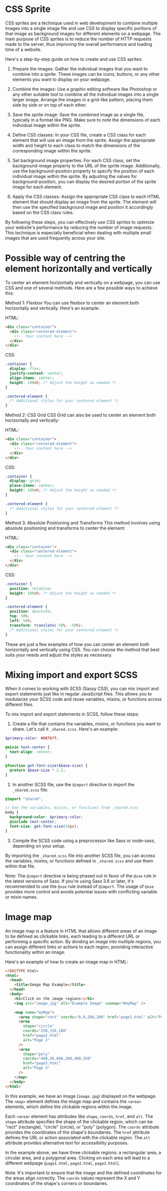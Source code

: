 # CSS Sprite

CSS sprites are a technique used in web development to combine multiple images into a single image file and use CSS to display specific portions of that image as background images for different elements on a webpage. The main purpose of CSS sprites is to reduce the number of HTTP requests made to the server, thus improving the overall performance and loading time of a website.

Here's a step-by-step guide on how to create and use CSS sprites:

1. Prepare the images: Gather the individual images that you want to combine into a sprite. These images can be icons, buttons, or any other elements you want to display on your webpage.

2. Combine the images: Use a graphic editing software like Photoshop or any other suitable tool to combine all the individual images into a single larger image. Arrange the images in a grid-like pattern, placing them side by side or on top of each other.

3. Save the sprite image: Save the combined image as a single file, typically in a format like PNG. Make sure to note the dimensions of each individual image within the sprite.

4. Define CSS classes: In your CSS file, create a CSS class for each element that will use an image from the sprite. Assign the appropriate width and height to each class to match the dimensions of the corresponding image within the sprite.

5. Set background image properties: For each CSS class, set the background-image property to the URL of the sprite image. Additionally, use the background-position property to specify the position of each individual image within the sprite. By adjusting the values for background-position, you can display the desired portion of the sprite image for each element.

6. Apply the CSS classes: Assign the appropriate CSS class to each HTML element that should display an image from the sprite. The element will then use the specified background image and position it accordingly based on the CSS class rules.

By following these steps, you can effectively use CSS sprites to optimize your website's performance by reducing the number of image requests. This technique is especially beneficial when dealing with multiple small images that are used frequently across your site.

# Possible way of centring the element horizontally and vertically

To center an element horizontally and vertically on a webpage, you can use CSS and one of several methods. Here are a few possible ways to achieve this:

Method 1: Flexbox
You can use flexbox to center an element both horizontally and vertically. Here's an example:

HTML:

```html
<div class="container">
  <div class="centered-element">
    <!-- Your content here -->
  </div>
</div>
```

CSS:

```css
.container {
  display: flex;
  justify-content: center;
  align-items: center;
  height: 100vh; /* Adjust the height as needed */
}

.centered-element {
  /* Additional styles for your centered element */
}
```

Method 2: CSS Grid
CSS Grid can also be used to center an element both horizontally and vertically:

HTML:

```html
<div class="container">
  <div class="centered-element">
    <!-- Your content here -->
  </div>
</div>
```

CSS:

```css
.container {
  display: grid;
  place-items: center;
  height: 100vh; /* Adjust the height as needed */
}

.centered-element {
  /* Additional styles for your centered element */
}
```

Method 3: Absolute Positioning and Transforms
This method involves using absolute positioning and transforms to center the element:

HTML:

```html
<div class="container">
  <div class="centered-element">
    <!-- Your content here -->
  </div>
</div>
```

CSS:

```css
.container {
  position: relative;
  height: 100vh; /* Adjust the height as needed */
}

.centered-element {
  position: absolute;
  top: 50%;
  left: 50%;
  transform: translate(-50%, -50%);
  /* Additional styles for your centered element */
}
```

These are just a few examples of how you can center an element both horizontally and vertically using CSS. You can choose the method that best suits your needs and adjust the styles as necessary.

# Mixing import and export SCSS

When it comes to working with SCSS (Sassy CSS), you can mix import and export statements just like in regular JavaScript files. This allows you to modularize your SCSS code and reuse variables, mixins, or functions across different files.

To mix import and export statements in SCSS, follow these steps:

1. Create a file that contains the variables, mixins, or functions you want to share. Let's call it `_shared.scss`. Here's an example:

```scss
$primary-color: #007bff;

@mixin text-center {
  text-align: center;
}

@function get-font-size($base-size) {
  @return $base-size * 1.2;
}
```

2. In another SCSS file, use the `@import` directive to import the `_shared.scss` file:

```scss
@import "shared";

// Use the variables, mixins, or functions from _shared.scss
body {
  background-color: $primary-color;
  @include text-center;
  font-size: get-font-size(16px);
}
```

3. Compile the SCSS code using a preprocessor like Sass or node-sass, depending on your setup.

By importing the `_shared.scss` file into another SCSS file, you can access the variables, mixins, or functions defined in `_shared.scss` and use them within that file.

Note: The `@import` directive is being phased out in favor of the `@use` rule in the latest versions of Sass. If you're using Sass 3.6 or later, it's recommended to use the `@use` rule instead of `@import`. The usage of `@use` provides more control and avoids potential issues with conflicting variable or mixin names.

# Image map

An image map is a feature in HTML that allows different areas of an image to be defined as clickable links, each leading to a different URL or performing a specific action. By dividing an image into multiple regions, you can assign different links or actions to each region, providing interactive functionality within an image.

Here's an example of how to create an image map in HTML:

```html
<!DOCTYPE html>
<html>
  <head>
    <title>Image Map Example</title>
  </head>
  <body>
    <h1>Click on the image regions:</h1>
    <img src="image.jpg" alt="Example Image" usemap="#myMap" />

    <map name="myMap">
      <area shape="rect" coords="0,0,200,200" href="page1.html" alt="Page 1" />
      <area
        shape="circle"
        coords="250,150,100"
        href="page2.html"
        alt="Page 2"
      />
      <area
        shape="poly"
        coords="400,50,600,200,400,350"
        href="page3.html"
        alt="Page 3"
      />
    </map>
  </body>
</html>
```

In this example, we have an image (`image.jpg`) displayed on the webpage. The `<map>` element defines the image map and contains the `<area>` elements, which define the clickable regions within the image.

Each `<area>` element has attributes like `shape`, `coords`, `href`, and `alt`. The `shape` attribute specifies the shape of the clickable region, which can be "rect" (rectangle), "circle" (circle), or "poly" (polygon). The `coords` attribute provides the coordinates of the shape's boundaries. The `href` attribute defines the URL or action associated with the clickable region. The `alt` attribute provides alternative text for accessibility purposes.

In the example above, we have three clickable regions: a rectangular area, a circular area, and a polygonal area. Clicking on each area will lead to a different webpage (`page1.html`, `page2.html`, `page3.html`).

Note: It's important to ensure that the image and the defined coordinates for the areas align correctly. The `coords` values represent the X and Y coordinates of the shape's corners or boundaries.
